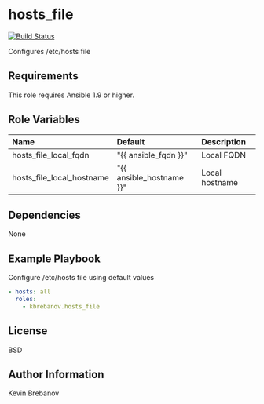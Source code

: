hosts_file
==========

[![Build Status](https://travis-ci.org/kbrebanov/ansible-hosts_file.svg?branch=master)](https://travis-ci.org/kbrebanov/ansible-hosts_file)

Configures /etc/hosts file

Requirements
------------

This role requires Ansible 1.9 or higher.

Role Variables
--------------

| Name                      | Default                  | Description    |
|:--------------------------|:-------------------------|:---------------|
| hosts_file_local_fqdn     | "{{ ansible_fqdn }}"     | Local FQDN     |
| hosts_file_local_hostname | "{{ ansible_hostname }}" | Local hostname |

Dependencies
------------

None

Example Playbook
----------------

Configure /etc/hosts file using default values
```yaml
- hosts: all
  roles:
    - kbrebanov.hosts_file
```

License
-------

BSD

Author Information
------------------

Kevin Brebanov
